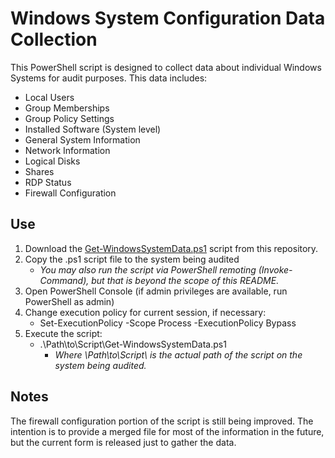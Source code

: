 # Windows System Configuration Data Collection

This PowerShell script is designed to collect data about individual Windows Systems for audit purposes. This data includes:

* Local Users
* Group Memberships
* Group Policy Settings
* Installed Software (System level)
* General System Information
* Network Information
* Logical Disks
* Shares
* RDP Status
* Firewall Configuration

## Use

1. Download the [Get-WindowsSystemData.ps1](https://github.com/aentringer/WinSysData/raw/master/Get-WindowsSystemData.ps1) script from this repository.
1. Copy the .ps1 script file to the system being audited
    * *You may also run the script via PowerShell remoting (Invoke-Command), but that is beyond the scope of this README.*
1. Open PowerShell Console (if admin privileges are available, run PowerShell as admin)
1. Change execution policy for current session, if necessary:
    * Set-ExecutionPolicy -Scope Process -ExecutionPolicy Bypass
1. Execute the script:
    * .\Path\to\Script\Get-WindowsSystemData.ps1
      * *Where \Path\to\Script\ is the actual path of the script on the system being audited.*

## Notes

The firewall configuration portion of the script is still being improved. The intention is to provide a merged file for most of the information in the future, but the current form is released just to gather the data.
